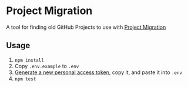 # Project Migration

A tool for finding old GitHub Projects to use with [Project Migration](https://docs.github.com/en/issues/trying-out-the-new-projects-experience/migrating-your-project)

## Usage

1. `npm install`
2. Copy `.env.example` to `.env`
3. [Generate a new personal access token](https://github.com/settings/tokens/new?description=Project+Migration&scopes=read:project,repo), copy it, and paste it into `.env`
4. `npm test`
